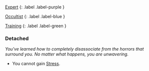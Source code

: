 
[Expert](Game/Expert-List)
{: .label .label-purple }

[Occultist](Game/Occultist)
{: .label .label-blue }

[Training](Game/Training-List)
{: .label .label-green }
### Detached
*You've learned how to completely disassociate from the horrors that surround you. No matter what happens, you are unwavering.*
* You cannot gain [Stress](Game/Stress).


